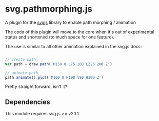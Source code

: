 # svg.pathmorphing.js

A plugin for the [svgjs](https://github.com/svgdotjs/svg.js) library to enable path morphing / animation

The code of this plugin will move to the core when it's out of experimental status and shortened (to much space for one feature).

The use is similar to all other animation explained in the svg.js docs:

```javascript

// create path
var path = draw.path('M150 0 L75 200 L225 200 Z')

// animate path
path.animate().plot('M100 0 H190 V90 H100 Z')

```

Pretty straight forward, isn't it?

## Dependencies
This module requires svg.js >= v2.1.1
